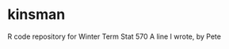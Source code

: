 # kinsman
R code repository for Winter Term Stat 570
A   l i n e   I   w r o t e ,   b y   P e t e  
 